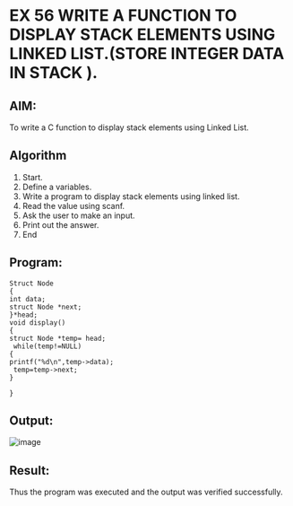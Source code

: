 # EX 56 WRITE A FUNCTION TO DISPLAY STACK ELEMENTS USING LINKED LIST.(STORE INTEGER DATA IN STACK ).
## AIM:
To write a C function to display stack elements using Linked List.

## Algorithm
1.	Start.
2.	Define a variables.
3.	Write a program to display stack elements using linked list.
4.	Read the value using scanf.
5.	Ask the user to make an input.
6.	Print out the answer.
7.	End
## Program:
```
Struct Node
{
int data;
struct Node *next;
}*head;
void display()
{
struct Node *temp= head;
 while(temp!=NULL)
{
printf("%d\n",temp->data);
 temp=temp->next;
}

}

```

## Output:

![image](https://github.com/user-attachments/assets/47874901-d1a8-40b0-94a4-8547c3ae0695)


## Result:
Thus the program was executed and the output was verified successfully.
